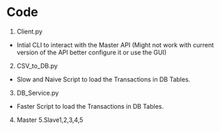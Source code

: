 # Code 
1. Client.py
- Intial CLI to interact with the Master API (Might not work with current version of the API better configure it or use the GUI)
2. CSV_to_DB.py
- Slow and Naive Script to load the Transactions in DB Tables.
3. DB_Service.py
- Faster Script to load the  Transactions in DB Tables.
4. Master
5.Slave1,2,3,4,5

